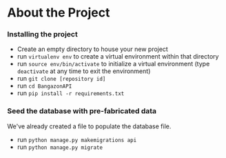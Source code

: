 # About the Project

### Installing the project
- Create an empty directory to house your new project
- run `virtualenv env` to create a virtual environment within that directory
- run `source env/bin/activate` to initialize a virtual environment (type `deactivate` at any time to exit the environment)
- run `git clone [repository id]`
- run `cd BangazonAPI`
- run `pip install -r requirements.txt`

### Seed the database with pre-fabricated data
We've already created a file to populate the database file.
- run `python manage.py makemigrations api`
- run `python manage.py migrate`

